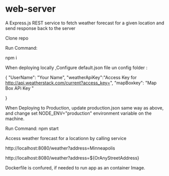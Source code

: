 # web-server
A Express.js REST service to fetch weather forecast for a given location and send response back to the server

Clone repo

Run Command:

npm i

When deploying locally ,Configure default.json file un config folder :

{
    "UserName": "Your Name",
    "weatherApiKey":"Access Key for http://api.weatherstack.com/current?access_key=",
    "mapBoxkey": "Map Box APi Key "

}




When Deploying to Production, update production.json same way as above, and change set NODE_ENV="production" environment variable on the machine.

Run Command:
npm start

Access weather forecast for a locationn by calling service

http://localhost:8080/weather?address=Minneapolis

http://localhost:8080/weather?address=${OrAnyStreetAddress}


Dockerfile is confured, if needed to run app as an container Image.

